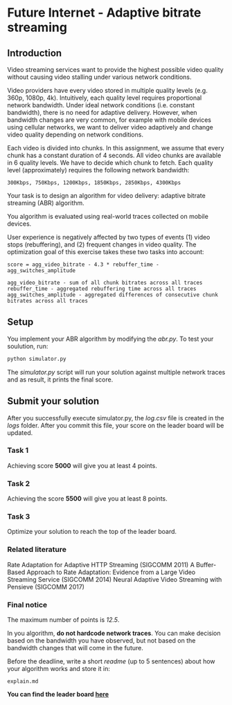 # Future Internet - Adaptive bitrate streaming

## Introduction

Video streaming services want to provide the highest possible video quality without causing video stalling under various network conditions.

Video providers have every video stored in multiple quality levels (e.g. 360p, 1080p, 4k). Intuitively, each quality level requires proportional network bandwidth. Under ideal network conditions (i.e. constant bandwidth), there is no need for adaptive delivery. However, when bandwidth changes are very common, for example with mobile devices using cellular networks, we want to deliver video adaptively and change video quality depending on network conditions.

Each video is divided into chunks. In this assignment, we assume that every chunk has a constant duration of 4 seconds. All video chunks are available in 6 quality levels. We have to decide which chunk to fetch.  Each quality level (approximately) requires the following network bandwidth:

```
300Kbps, 750Kbps, 1200Kbps, 1850Kbps, 2850Kbps, 4300Kbps
```

Your task is to design an algorithm for video delivery: adaptive bitrate streaming (ABR) algorithm.

You algorithm is evaluated using real-world traces collected on mobile devices.

User experience is negatively affected by two types of events (1) video stops (rebuffering), and (2) frequent changes in video quality. The optimization goal of this exercise takes these two tasks into account:

```
score = agg_video_bitrate - 4.3 * rebuffer_time - agg_switches_amplitude

agg_video_bitrate - sum of all chunk bitrates across all traces
rebuffer_time - aggregated rebuffering time across all traces
agg_switches_amplitude - aggregated differences of consecutive chunk bitrates across all traces
```

## Setup

You implement your ABR algorithm by modifying the _abr.py_. To test your soulution, run:

```bash
python simulator.py
```

The _simulator.py_ script will run your solution against multiple network traces and as result, it prints the final score.

## Submit your solution

After you successfully execute simulator.py, the _log.csv_ file is created in the _logs_ folder. After you commit this file, your score on the leader board will be updated.

### Task 1

Achieving score **5000** will give you at least 4 points.

### Task 2

Achieving the score **5500** will give you at least 8 points.

### Task 3
Optimize your solution to reach the top of the leader board.

### Related literature

Rate Adaptation for Adaptive HTTP Streaming (SIGCOMM 2011)
A Buffer-Based Approach to Rate Adaptation: Evidence from a Large Video Streaming Service (SIGCOMM 2014)
Neural Adaptive Video Streaming with Pensieve (SIGCOMM 2017)

### Final notice
The maximum number of points is _12.5_.

In you algorithm, **do not hardcode network traces**. You can make decision based on the bandwidth you have observed, but not based on the bandwidth changes that will come in the future. 

Before the deadline, write a short _readme_ (up to 5 sentences) about how your algorithm works and store it in:

```
explain.md
```

**You can find the leader board [here](http://bach20.ethz.ch/abr_contest.html)**
